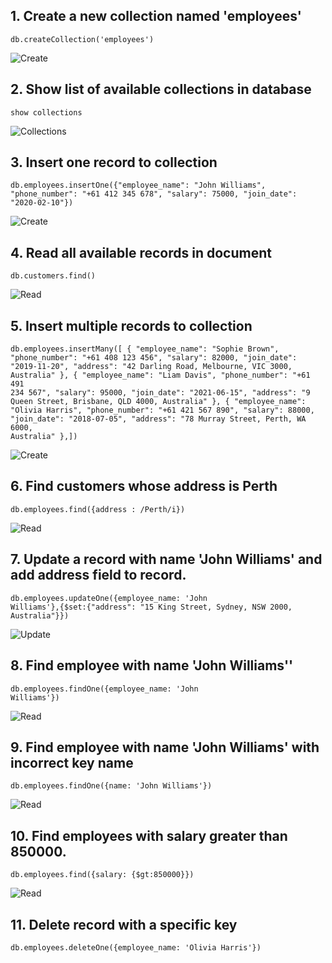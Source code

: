 ## 1. Create a new collection named 'employees'

<code>db.createCollection('employees')</code>

![Create](https://i.postimg.cc/Cxd8pyyZ/Screenshot-2025-02-17-at-2-19-58-pm.png)

## 2. Show list of available collections in database

<code>show collections</code>

![Collections](https://i.postimg.cc/k5btDxgq/Screenshot-2025-02-17-at-2-20-23-pm.png)

## 3. Insert one record to collection

<code>db.employees.insertOne({"employee_name": "John Williams",
"phone_number": "+61 412 345 678",
"salary": 75000,
"join_date": "2020-02-10"})</code>

![Create](https://i.postimg.cc/k4PRSB28/Screenshot-2025-02-17-at-2-23-58-pm.png)

## 4. Read all available records in document

<code>db.customers.find()</code>

![Read](https://i.postimg.cc/L5HqywB8/Screenshot-2025-02-17-at-2-24-23-pm.png)

## 5. Insert multiple records to collection

<code>db.employees.insertMany([ {
"employee_name": "Sophie Brown",
"phone_number": "+61 408 123 456",
"salary": 82000,
"join_date": "2019-11-20",
"address": "42 Darling Road, Melbourne, VIC 3000, Australia"
},
{
"employee_name": "Liam Davis",
"phone_number": "+61 491 234 567",
"salary": 95000,
"join_date": "2021-06-15",
"address": "9 Queen Street, Brisbane, QLD 4000, Australia"
},
{
"employee_name": "Olivia Harris",
"phone_number": "+61 421 567 890",
"salary": 88000,
"join_date": "2018-07-05",
"address": "78 Murray Street, Perth, WA 6000, Australia"
},])</code>

![Create](https://i.postimg.cc/CMNnZMSB/Screenshot-2025-02-17-at-2-32-39-pm.png)

## 6. Find customers whose address is Perth

<code>db.employees.find({address : /Perth/i})</code>

![Read](https://i.postimg.cc/FsHd0tHP/Screenshot-2025-02-17-at-2-46-02-pm.png)

## 7. Update a record with name 'John Williams' and add address field to record.

<code>db.employees.updateOne({employee_name: 'John Williams'},{$set:{"address": "15 King Street, Sydney, NSW 2000, Australia"}})</code>

![Update](https://i.postimg.cc/13g8Yp6w/Screenshot-2025-02-17-at-2-47-58-pm.png)

## 8. Find employee with name 'John Williams''

<code>db.employees.findOne({employee_name: 'John Williams'})</code>

![Read](https://i.postimg.cc/HkfrGV4K/Screenshot-2025-02-17-at-2-49-04-pm.png)

## 9. Find employee with name 'John Williams' with incorrect key name

<code>db.employees.findOne({name: 'John Williams'})</code>

![Read](https://i.postimg.cc/HkfrGV4K/Screenshot-2025-02-17-at-2-49-04-pm.png)

## 10. Find employees with salary greater than 850000.

<code>db.employees.find({salary: {$gt:850000}})</code>

![Read](https://i.postimg.cc/xdMc9n6d/Screenshot-2025-02-17-at-2-50-03-pm.png)

## 11. Delete record with a specific key

<code>db.employees.deleteOne({employee_name: 'Olivia Harris'})
</code>

<!-- ![Delete](https://i.postimg.cc/d0kGdb4M/Screenshot-2025-02-17-at-2-50-58-pm.png)

## 11. Insert one record to collection

<code>db.customers.insertOne({
"name": "Ava Davis",
"phone": "+61 419 654 987",
"money_spent": 560.60,
"address": "876 Perth Lane, Perth, WA 6000",
"join_date": "2024-01-10"
})</code>

![Create](https://i.postimg.cc/y8rFD1hX/Screenshot-2025-02-17-at-2-51-46-pm.png) -->
